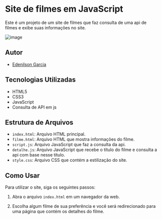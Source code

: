 # Site de filmes em JavaScript

Este é um projeto de um site de filmes que faz consulta de uma api de filmes e exibe suas informações no site. 

![image](https://github.com/edenilsonjunior/javascript/assets/110670578/09574a09-b84e-49c3-8d76-b8b094d1f240)


## Autor

- [Edenilson Garcia](https://github.com/edenilsonjunior)


## Tecnologias Utilizadas

- HTML5
- CSS3
- JavaScript 
- Consulta de API em js


## Estrutura de Arquivos

- `index.html`: Arquivo HTML principal.
- `filme.html`: Arquivo HTML que mostra informações do filme.
- `script.js`: Arquivo JavaScript que faz a consulta da api.
- `detalhe.js`: Arquivo JavaScript que recebe o título do filme e consulta a api com base nesse título.
- `style.css`: Arquivo CSS que contém a estilização do site.


## Como Usar

Para utilizar o site, siga os seguintes passos:

1. Abra o arquivo `index.html` em um navegador da web.

2. Escolha algum filme de sua preferência e você será redirecionado para uma página que contém os detalhes do filme.
